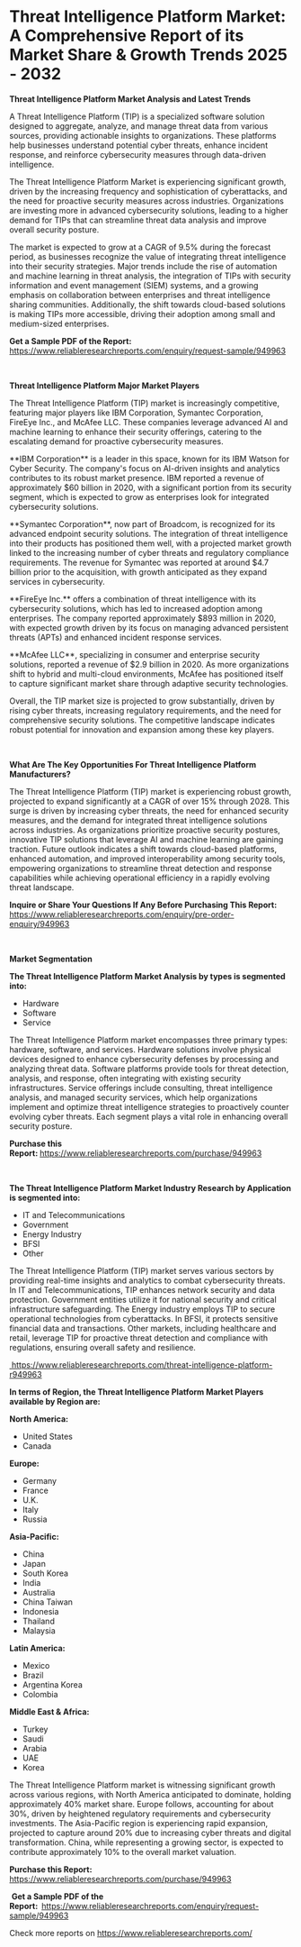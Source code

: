 <p><h1>Threat Intelligence Platform Market: A Comprehensive Report of its Market Share & Growth Trends 2025 - 2032</h1></p><p><strong>Threat Intelligence Platform Market Analysis and Latest Trends</strong></p>
<p><p>A Threat Intelligence Platform (TIP) is a specialized software solution designed to aggregate, analyze, and manage threat data from various sources, providing actionable insights to organizations. These platforms help businesses understand potential cyber threats, enhance incident response, and reinforce cybersecurity measures through data-driven intelligence.</p><p>The Threat Intelligence Platform Market is experiencing significant growth, driven by the increasing frequency and sophistication of cyberattacks, and the need for proactive security measures across industries. Organizations are investing more in advanced cybersecurity solutions, leading to a higher demand for TIPs that can streamline threat data analysis and improve overall security posture.</p><p>The market is expected to grow at a CAGR of 9.5% during the forecast period, as businesses recognize the value of integrating threat intelligence into their security strategies. Major trends include the rise of automation and machine learning in threat analysis, the integration of TIPs with security information and event management (SIEM) systems, and a growing emphasis on collaboration between enterprises and threat intelligence sharing communities. Additionally, the shift towards cloud-based solutions is making TIPs more accessible, driving their adoption among small and medium-sized enterprises.</p></p>
<p><strong>Get a Sample PDF of the Report:&nbsp;</strong> <a href="https://www.reliableresearchreports.com/enquiry/request-sample/949963?utm_campaign=3057&utm_medium=2&utm_source=Github&utm_content=ia&utm_term=05032025&utm_id=threat-intelligence-platform">https://www.reliableresearchreports.com/enquiry/request-sample/949963</a></p>
<p>&nbsp;</p>
<p><strong>Threat Intelligence Platform Major Market Players</strong></p>
<p><p>The Threat Intelligence Platform (TIP) market is increasingly competitive, featuring major players like IBM Corporation, Symantec Corporation, FireEye Inc., and McAfee LLC. These companies leverage advanced AI and machine learning to enhance their security offerings, catering to the escalating demand for proactive cybersecurity measures.</p><p>**IBM Corporation** is a leader in this space, known for its IBM Watson for Cyber Security. The company's focus on AI-driven insights and analytics contributes to its robust market presence. IBM reported a revenue of approximately $60 billion in 2020, with a significant portion from its security segment, which is expected to grow as enterprises look for integrated cybersecurity solutions.</p><p>**Symantec Corporation**, now part of Broadcom, is recognized for its advanced endpoint security solutions. The integration of threat intelligence into their products has positioned them well, with a projected market growth linked to the increasing number of cyber threats and regulatory compliance requirements. The revenue for Symantec was reported at around $4.7 billion prior to the acquisition, with growth anticipated as they expand services in cybersecurity.</p><p>**FireEye Inc.** offers a combination of threat intelligence with its cybersecurity solutions, which has led to increased adoption among enterprises. The company reported approximately $893 million in 2020, with expected growth driven by its focus on managing advanced persistent threats (APTs) and enhanced incident response services.</p><p>**McAfee LLC**, specializing in consumer and enterprise security solutions, reported a revenue of $2.9 billion in 2020. As more organizations shift to hybrid and multi-cloud environments, McAfee has positioned itself to capture significant market share through adaptive security technologies.</p><p>Overall, the TIP market size is projected to grow substantially, driven by rising cyber threats, increasing regulatory requirements, and the need for comprehensive security solutions. The competitive landscape indicates robust potential for innovation and expansion among these key players.</p></p>
<p>&nbsp;</p>
<p><strong>What Are The Key Opportunities For Threat Intelligence Platform Manufacturers?</strong></p>
<p><p>The Threat Intelligence Platform (TIP) market is experiencing robust growth, projected to expand significantly at a CAGR of over 15% through 2028. This surge is driven by increasing cyber threats, the need for enhanced security measures, and the demand for integrated threat intelligence solutions across industries. As organizations prioritize proactive security postures, innovative TIP solutions that leverage AI and machine learning are gaining traction. Future outlook indicates a shift towards cloud-based platforms, enhanced automation, and improved interoperability among security tools, empowering organizations to streamline threat detection and response capabilities while achieving operational efficiency in a rapidly evolving threat landscape.</p></p>
<p><strong>Inquire or Share Your Questions If Any Before Purchasing This Report:</strong> <a href="https://www.reliableresearchreports.com/enquiry/pre-order-enquiry/949963?utm_campaign=3057&utm_medium=2&utm_source=Github&utm_content=ia&utm_term=05032025&utm_id=threat-intelligence-platform">https://www.reliableresearchreports.com/enquiry/pre-order-enquiry/949963</a></p>
<p>&nbsp;</p>
<p><strong>Market Segmentation</strong></p>
<p><strong>The Threat Intelligence Platform Market Analysis by types is segmented into:</strong></p>
<p><ul><li>Hardware</li><li>Software</li><li>Service</li></ul></p>
<p><p>The Threat Intelligence Platform market encompasses three primary types: hardware, software, and services. Hardware solutions involve physical devices designed to enhance cybersecurity defenses by processing and analyzing threat data. Software platforms provide tools for threat detection, analysis, and response, often integrating with existing security infrastructures. Service offerings include consulting, threat intelligence analysis, and managed security services, which help organizations implement and optimize threat intelligence strategies to proactively counter evolving cyber threats. Each segment plays a vital role in enhancing overall security posture.</p></p>
<p><strong>Purchase this Report:&nbsp;</strong><a href="https://www.reliableresearchreports.com/purchase/949963?utm_campaign=3057&utm_medium=2&utm_source=Github&utm_content=ia&utm_term=05032025&utm_id=threat-intelligence-platform">https://www.reliableresearchreports.com/purchase/949963</a></p>
<p>&nbsp;</p>
<p><strong>The Threat Intelligence Platform Market Industry Research by Application is segmented into:</strong></p>
<p><ul><li>IT and Telecommunications</li><li>Government</li><li>Energy Industry</li><li>BFSI</li><li>Other</li></ul></p>
<p><p>The Threat Intelligence Platform (TIP) market serves various sectors by providing real-time insights and analytics to combat cybersecurity threats. In IT and Telecommunications, TIP enhances network security and data protection. Government entities utilize it for national security and critical infrastructure safeguarding. The Energy industry employs TIP to secure operational technologies from cyberattacks. In BFSI, it protects sensitive financial data and transactions. Other markets, including healthcare and retail, leverage TIP for proactive threat detection and compliance with regulations, ensuring overall safety and resilience.</p></p>
<p><a href="https://www.reliableresearchreports.com/threat-intelligence-platform-r949963?utm_campaign=3057&utm_medium=2&utm_source=Github&utm_content=ia&utm_term=05032025&utm_id=threat-intelligence-platform">&nbsp;https://www.reliableresearchreports.com/threat-intelligence-platform-r949963</a></p>
<p><strong>In terms of Region, the Threat Intelligence Platform Market Players available by Region are:</strong></p>
<p>
    <p> <strong> North America: </strong>
        <ul>
            <li>United States</li>
            <li>Canada</li>
        </ul>
        </p> 
    <p> <strong> Europe: </strong>
        <ul>
            <li>Germany</li>
            <li>France</li>
            <li>U.K.</li>
            <li>Italy</li>
            <li>Russia</li>
        </ul>
        </p> 
    <p> <strong> Asia-Pacific: </strong>
        <ul>
            <li>China</li>
            <li>Japan</li>
            <li>South Korea</li>
            <li>India</li>
            <li>Australia</li>
            <li>China Taiwan</li>
            <li>Indonesia</li>
            <li>Thailand</li>
            <li>Malaysia</li>
        </ul>
        </p> 
    <p> <strong> Latin America: </strong>
        <ul>
            <li>Mexico</li>
            <li>Brazil</li>
            <li>Argentina Korea</li>
            <li>Colombia</li>
        </ul>
        </p> 
    <p> <strong> Middle East & Africa: </strong>
        <ul>
            <li>Turkey</li>
            <li>Saudi</li>
            <li>Arabia</li>
            <li>UAE</li>
            <li>Korea</li>
        </ul>
    </p>
    </p>
<p><p>The Threat Intelligence Platform market is witnessing significant growth across various regions, with North America anticipated to dominate, holding approximately 40% market share. Europe follows, accounting for about 30%, driven by heightened regulatory requirements and cybersecurity investments. The Asia-Pacific region is experiencing rapid expansion, projected to capture around 20% due to increasing cyber threats and digital transformation. China, while representing a growing sector, is expected to contribute approximately 10% to the overall market valuation.</p></p>
<p><strong>Purchase this Report: </strong><a href="https://www.reliableresearchreports.com/purchase/949963?utm_campaign=3057&utm_medium=2&utm_source=Github&utm_content=ia&utm_term=05032025&utm_id=threat-intelligence-platform">https://www.reliableresearchreports.com/purchase/949963</a></p>
<p>&nbsp;<strong>Get a Sample PDF of the Report:&nbsp;&nbsp;</strong><a href="https://www.reliableresearchreports.com/enquiry/request-sample/949963?utm_campaign=3057&utm_medium=2&utm_source=Github&utm_content=ia&utm_term=05032025&utm_id=threat-intelligence-platform">https://www.reliableresearchreports.com/enquiry/request-sample/949963</a></p>
<p><strong></strong></p>
<p>Check more reports on <a href="https://www.reliableresearchreports.com/?utm_campaign=3057&utm_medium=2&utm_source=Github&utm_content=ia&utm_term=05032025&utm_id=threat-intelligence-platform">https://www.reliableresearchreports.com/</a></p>